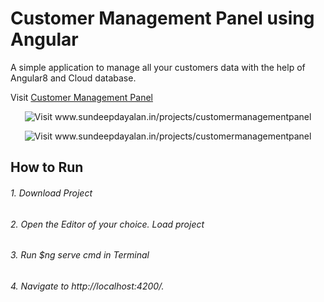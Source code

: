 # Customer Management Panel using Angular
<h7>A simple application to manage all your customers data with the help of Angular8 and Cloud database.</h7>
<p>Visit  <a href="www.sundeepdayalan.in/projects/customermanagementpanel" target="_blank" rel="noopener noreferrer">Customer Management Panel</a></p>

<p align="center">
  <img src="https://firebasestorage.googleapis.com/v0/b/customermanagement-9b8a9.appspot.com/o/Screenshots%2FGroup%2015.png?alt=media&token=314f861f-5d74-48e3-8c6c-0998cc03f130"  title="Visit www.sundeepdayalan.in/projects/customermanagementpanel">
</p>

<p align="center">
  <img src="https://firebasestorage.googleapis.com/v0/b/customermanagement-9b8a9.appspot.com/o/Screenshots%2FGroup%2014.png?alt=media&token=162a6667-1c47-4080-adf5-8d10e8aa4a42"  title="Visit www.sundeepdayalan.in/projects/customermanagementpanel">
</p>


## How to Run
<h6>1. Download Project</h6>
<h6>2. Open the Editor of your choice. Load project</h6>
<h6>3. Run $ng serve cmd in Terminal</h6>
<h6>4. Navigate to http://localhost:4200/.</h6>
